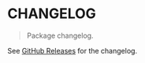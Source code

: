 # CHANGELOG

> Package changelog.

See [GitHub Releases](https://github.com/stdlib-js/constants-float64-sqrt-phi/releases) for the changelog.
